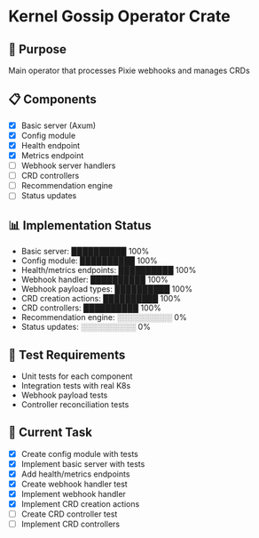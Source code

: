 # Kernel Gossip Operator Crate

## 🎯 Purpose
Main operator that processes Pixie webhooks and manages CRDs

## 📋 Components
- [x] Basic server (Axum)
- [x] Config module
- [x] Health endpoint
- [x] Metrics endpoint
- [ ] Webhook server handlers
- [ ] CRD controllers
- [ ] Recommendation engine
- [ ] Status updates

## 📊 Implementation Status
- Basic server: ██████████ 100%
- Config module: ██████████ 100%
- Health/metrics endpoints: ██████████ 100%
- Webhook handler: ██████████ 100%
- Webhook payload types: ██████████ 100%
- CRD creation actions: ██████████ 100%
- CRD controllers: ██████████ 100%
- Recommendation engine: ░░░░░░░░░░ 0%
- Status updates: ░░░░░░░░░░ 0%

## 🧪 Test Requirements
- Unit tests for each component
- Integration tests with real K8s
- Webhook payload tests
- Controller reconciliation tests

## 🔧 Current Task
- [x] Create config module with tests
- [x] Implement basic server with tests
- [x] Add health/metrics endpoints
- [x] Create webhook handler test
- [x] Implement webhook handler
- [x] Implement CRD creation actions
- [ ] Create CRD controller test
- [ ] Implement CRD controllers